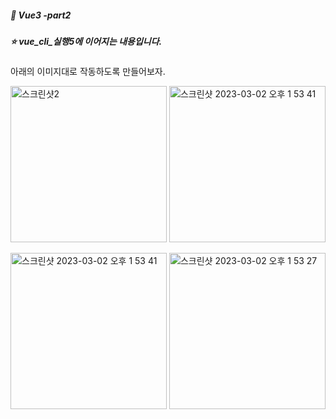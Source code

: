 ##### :cactus: Vue3 -part2

##### :star: vue_cli_실행5에 이어지는 내용입니다.

아래의 이미지대로 작동하도록 만들어보자.

<img width="250" alt="스크린샷2" src="https://user-images.githubusercontent.com/48478079/222334925-d7ea92cb-c948-4997-9582-a1d04a131265.png">  <img width="250" alt="스크린샷 2023-03-02 오후 1 53 41" src="https://user-images.githubusercontent.com/48478079/222334595-a2d0484a-e95a-410a-b709-0f0f703d7a5f.png">   

<img width="250" alt="스크린샷 2023-03-02 오후 1 53 41" src="https://user-images.githubusercontent.com/48478079/222335270-cb9fa327-862a-4adb-b2d2-bdc2600fb38d.png">  <img width="250" alt="스크린샷 2023-03-02 오후 1 53 27" src="https://user-images.githubusercontent.com/48478079/222334568-8e54f738-747a-494e-b281-dff6ae618624.png">
